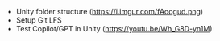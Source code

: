 - Unity folder structure (https://i.imgur.com/fAoogud.png)
- Setup Git LFS
- Test Copilot/GPT in Unity (https://youtu.be/Wh_G8D-yn1M)